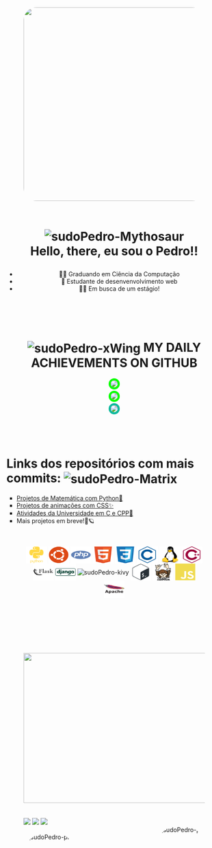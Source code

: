 <header class="gif-image">
  <h1 align="center"> 
    <figure align="center">
            <img src="https://github.com/sudoAptIPedro/phpKillJava/blob/main/theNewPedroio.gif" width="852" height="452" style="border-radius:30px;">
        </figure>
  </h1>
</header>
<main>
  <div class="container">
  
 <h1 align="center">
   <figure> 
     <img align="center" alt="sudoPedro-Mythosaur" height="120" width="116" src="https://github.com/sudoAptIPedro/phpKillJava/blob/main/oMando.svg">
     <br>
     <figcaption> Hello, there, eu sou o Pedro!! </figcaption>
   </figure>
  </h1>
 
<div class="sobre">
  <header>
    <nav>
      <ul> 
        <li> 👨‍💻 Graduando em Ciência da Computação </li>
        <li> 👾 Estudante de desenvenvolvimento web </li>
        <li> 🐱‍🏍 Em busca de um estágio! </li>
      </ul>
    </nav>
  </header>
   </div>
<br>
  <div align="center" style="display: inline-block;">
    <header>
       <h1> <img align="center" alt="sudoPedro-xWing" height="120" width="116" src="https://github.com/sudoAptIPedro/phpKillJava/blob/main/seucupreto.svg">
         MY DAILY ACHIEVEMENTS ON GITHUB 
        </h1>
       <a href="https://github.com/sudoAptIPedro">
       <img style="border: 5px solid rgb(9, 255, 0); border-radius:50px;" height="180em" src="https://github-readme-stats.vercel.app/api?username=sudoAptIPedro&show_icons=true&theme=blue-green&include_all_commits=true&count_private=true" />
        <br>
       <img style="border: 5px solid rgb(9, 255, 0); border-radius:50px;" height="180em" src="https://github-readme-stats.vercel.app/api/top-langs/?username=sudoAptIPedro&layout=compact&langs_count=7&theme=blue-green" />
       <br>
       <img style="border: 5px solid rgb(14, 185, 157); border-radius:50px;" height="30em" src="https://img.shields.io/github/followers/sudoAptIPedro.svg?style=social&label=Follow&maxAge=2592000" /> </a>
    </header>
  </div>
    <br>
   <div style="display: inline-block;">
     <h1> 
       Links dos repositórios com mais commits: <img align="center" alt="sudoPedro-Matrix" height="50" width="68" src="https://github.com/sudoAptIPedro/phpKillJava/blob/main/mandoPedroPedr.gif">
     </h1>
     <nav>
       <ul type="square"> 
         <li> <a href="https://github.com/sudoAptIPedro/Matema-Python-"> Projetos de Matemática com Python🐍 </a> </li>
         <li> <a href="https://github.com/sudoAptIPedro/Projetos-de-anima-es-em-CSS"> Projetos de animações com CSS✨ </a> </li>
         <li> <a href="https://github.com/sudoAptIPedro/universityAtvs"> Atividades da Universidade em C e CPP🤖 </a> </li>
         <li> Mais projetos em breve!🚀🪐 </li>
       </ul>
     </nav> 
    </div>
   <br>
 
<div style="display: inline_block"><br>
  <header>
    <figure>
      <img align="center" alt="sudoPedro-Python" height="40" width="48" src="https://raw.githubusercontent.com/devicons/devicon/master/icons/python/python-plain-wordmark.svg">
        <img align="center" alt="sudoPedro-Ubuntu" height="40" width="48" src="https://raw.githubusercontent.com/devicons/devicon/master/icons/ubuntu/ubuntu-plain.svg"/>
        <img align="center" alt="sudoPedro-PHP" height="40" width="48" src="https://raw.githubusercontent.com/devicons/devicon/master/icons/php/php-plain.svg"/>
        <img align="center" alt="sudoPedro-HTML" height="40" width="48" src="https://raw.githubusercontent.com/devicons/devicon/master/icons/html5/html5-original.svg">
        <img align="center" alt="sudoPedro-CSS" height="40" width="48" src="https://raw.githubusercontent.com/devicons/devicon/master/icons/css3/css3-original.svg">
        <img align="center" alt="sudoPedro-C" height="40" width="48" src="https://raw.githubusercontent.com/devicons/devicon/master/icons/c/c-line.svg"/>
        <img align="center" alt="sudoPedro-linux" height="40" width="48" src="https://raw.githubusercontent.com/devicons/devicon/master/icons/linux/linux-original.svg">
        <img align="center" alt="sudoPedro-C++" height="40" width="48" src="https://raw.githubusercontent.com/devicons/devicon/master/icons/cplusplus/cplusplus-line.svg"/>
        <img align="center" alt="sudoPedro-Flask" height="40" width="48" src="https://raw.githubusercontent.com/devicons/devicon/master/icons/flask/flask-original-wordmark.svg"/>
        <img align="center" alt="sudoPedro-Django" height="40" width="48" src="https://raw.githubusercontent.com/devicons/devicon/master/icons/django/django-line.svg"/>
        <img align="center" alt="sudoPedro-kivy" height="40" width="48" src="https://github.com/sudoAptIPedro/phpKillJava/blob/main/kivyy.svg"/>
        <img align="center" alt="sudoPedro-BASH" height="40" width="48" src="https://raw.githubusercontent.com/devicons/devicon/master/icons/bash/bash-plain.svg"/>
        <img align="center" alt="sudoPedro-COMPOSER" height="40" width="48" src="https://raw.githubusercontent.com/devicons/devicon/master/icons/composer/composer-original.svg"/>
        <img align="center" alt="sudoPedro-JS" height="40" width="48" src="https://raw.githubusercontent.com/devicons/devicon/master/icons/javascript/javascript-plain.svg">
        <img align="center" alt="sudoPedro-Apache" height="40" width="48" src="https://raw.githubusercontent.com/devicons/devicon/master/icons/apache/apache-original-wordmark.svg">
    </figure>
  </header>
</div>
   <br>
   <br>
  <div> 
    <footer>
      <h1 align="center">
        <figure> 
          <img src="https://github.com/sudoAptIPedro/phpKillJava/blob/main/pedroEsPedrinho.gif" width="650" height="350"> 
        </figure>
      </h1>
        <figure>
          <a href="tel:21971292477" target="_blank"><img src="https://img.shields.io/badge/WhatsApp-25D366?style=for-the-badge&logo=whatsapp&logoColor=white" target="_blank"></a>
          <a href="mailto:2003arthurdacosta8@gmail.com" target="_blank"><img src="https://img.shields.io/badge/Gmail-D14836?style=for-the-badge&logo=gmail&logoColor=white" target="_blank"></a>
          <a href="https://www.linkedin.com/in/pedro-arthur-5518721a5" target="_blank"><img src="https://img.shields.io/badge/LinkedIn-0077B5?style=for-the-badge&logo=linkedin&logoColor=white" target="_blank"></a>
          <br>
          <img align="right" alt="sudoPedro-pik" height="154" style="border-radius:50px;" src="https://github.com/sudoAptIPedro/phpKillJava/blob/main/meProfilePic.gif">
          <br>
          <img align="left" alt="sudoPedro-pic2" height="154" style="border-radius:50px;" src="https://github.com/sudoAptIPedro/phpKillJava/blob/main/myLovenk.gif">
        </figure>
      </footer>  
  </div>
  </div>
  </main>
